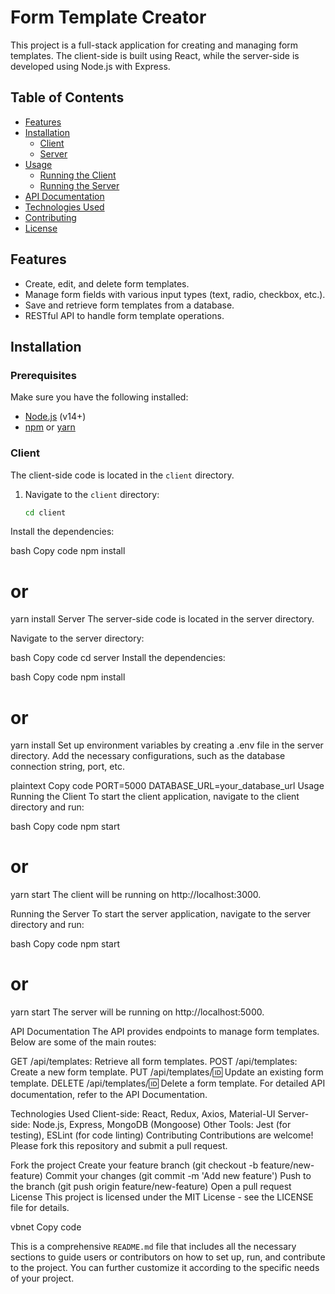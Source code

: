 # Form Template Creator

This project is a full-stack application for creating and managing form templates. The client-side is built using React, while the server-side is developed using Node.js with Express.

## Table of Contents

- [Features](#features)
- [Installation](#installation)
  - [Client](#client)
  - [Server](#server)
- [Usage](#usage)
  - [Running the Client](#running-the-client)
  - [Running the Server](#running-the-server)
- [API Documentation](#api-documentation)
- [Technologies Used](#technologies-used)
- [Contributing](#contributing)
- [License](#license)

## Features

- Create, edit, and delete form templates.
- Manage form fields with various input types (text, radio, checkbox, etc.).
- Save and retrieve form templates from a database.
- RESTful API to handle form template operations.

## Installation

### Prerequisites

Make sure you have the following installed:

- [Node.js](https://nodejs.org/) (v14+)
- [npm](https://www.npmjs.com/) or [yarn](https://yarnpkg.com/)

### Client

The client-side code is located in the `client` directory.

1. Navigate to the `client` directory:

   ```bash
   cd client
Install the dependencies:

bash
Copy code
npm install
# or
yarn install
Server
The server-side code is located in the server directory.

Navigate to the server directory:

bash
Copy code
cd server
Install the dependencies:

bash
Copy code
npm install
# or
yarn install
Set up environment variables by creating a .env file in the server directory. Add the necessary configurations, such as the database connection string, port, etc.

plaintext
Copy code
PORT=5000
DATABASE_URL=your_database_url
Usage
Running the Client
To start the client application, navigate to the client directory and run:

bash
Copy code
npm start
# or
yarn start
The client will be running on http://localhost:3000.

Running the Server
To start the server application, navigate to the server directory and run:

bash
Copy code
npm start
# or
yarn start
The server will be running on http://localhost:5000.

API Documentation
The API provides endpoints to manage form templates. Below are some of the main routes:

GET /api/templates: Retrieve all form templates.
POST /api/templates: Create a new form template.
PUT /api/templates/:id: Update an existing form template.
DELETE /api/templates/:id: Delete a form template.
For detailed API documentation, refer to the API Documentation.

Technologies Used
Client-side: React, Redux, Axios, Material-UI
Server-side: Node.js, Express, MongoDB (Mongoose)
Other Tools: Jest (for testing), ESLint (for code linting)
Contributing
Contributions are welcome! Please fork this repository and submit a pull request.

Fork the project
Create your feature branch (git checkout -b feature/new-feature)
Commit your changes (git commit -m 'Add new feature')
Push to the branch (git push origin feature/new-feature)
Open a pull request
License
This project is licensed under the MIT License - see the LICENSE file for details.

vbnet
Copy code

This is a comprehensive `README.md` file that includes all the necessary sections to guide users or contributors on how to set up, run, and contribute to the project. You can further customize it according to the specific needs of your project.





